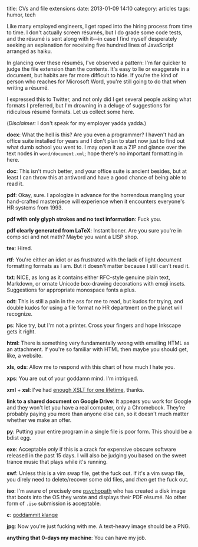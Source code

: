 title: CVs and file extensions
date: 2013-01-09 14:10
category: articles
tags: humor, tech

Like many employed engineers, I get roped into the hiring process from time to time.  I don't actually screen résumés, but I do grade some code tests, and the résumé is sent along with it—in case I find myself desperately seeking an explanation for receiving five hundred lines of JavaScript arranged as haiku.

In glancing over these résumés, I've observed a pattern: I'm far quicker to judge the file extension than the contents.  It's easy to lie or exaggerate in a document, but habits are far more difficult to hide.  If you're the kind of person who reaches for Microsoft Word, you're still going to do that when writing a résumé.

I expressed this to Twitter, and not only did I get several people asking what formats I preferred, but I'm drowning in a deluge of suggestions for ridiculous résumé formats.  Let us collect some here.

(_Disclaimer:_ I don't speak for my employer yadda yadda.)

**docx**: What the hell is this?  Are you even a programmer?  I haven't had an office suite installed for years and I don't plan to start now just to find out what dumb school you went to.  I may open it as a ZIP and glance over the text nodes in `word/document.xml`; hope there's no important formatting in here.

**doc**: This isn't much better, and your office suite is ancient besides, but at least I can throw this at antiword and have a good chance of being able to read it.

**pdf**: Okay, sure.  I apologize in advance for the horrendous mangling your hand-crafted masterpiece will experience when it encounters everyone's HR systems from 1993.

**pdf with only glyph strokes and no text information**: Fuck you.

**pdf clearly generated from LaTeX**: Instant boner.  Are you sure you're in comp sci and not math?  Maybe you want a LISP shop.

**tex**: Hired.

**rtf**: You're either an idiot or as frustrated with the lack of light document formatting formats as I am.  But it doesn't matter because I still can't read it.

**txt**: NICE, as long as it contains either RFC-style genuine plain text, Markdown, or ornate Unicode box-drawing decorations with emoji insets.  Suggestions for appropriate monospace fonts a plus.

**odt**: This is still a pain in the ass for me to read, but kudos for trying, and double kudos for using a file format no HR department on the planet will recognize.

**ps**: Nice try, but I'm not a printer.  Cross your fingers and hope Inkscape gets it right.

**html**: There is something very fundamentally wrong with emailing HTML as an attachment.  If you're so familiar with HTML then maybe you should get, like, a website.

**xls**, **ods**: Allow me to respond with this chart of how much I hate you.

**xps**: You are out of your goddamn mind.  I'm intrigued.

**xml** + **xsl**: I've had [enough XSLT for one lifetime](https://github.com/eevee/project-euler/blob/master/heteroglot/014.xsl), thanks.

**link to a shared document on Google Drive**: It appears you work for Google and they won't let you have a real computer, only a Chromebook.  They're probably paying you more than anyone else can, so it doesn't much matter whether we make an offer.

**py**: Putting your entire program in a single file is poor form.  This should be a bdist egg.

**exe**: Acceptable _only_ if this is a crack for expensive obscure software released in the past 15 days.  I will also be judging you based on the sweet trance music that plays while it's running.

**swf**: Unless this is a vim swap file, get the fuck out.  If it's a vim swap file, you direly need to delete/recover some old files, and _then_ get the fuck out.

**iso**: I'm aware of precisely one [psychopath](https://twitter.com/_klange) who has created a disk image that boots into the OS they wrote and displays their PDF résumé.  No other form of `.iso` submission is acceptable.

**c**: [goddammit klange](https://gist.github.com/4042963)

**jpg**: Now you're just fucking with me.  A text-heavy image should be a PNG.

**anything that 0-days my machine**: You can have my job.
